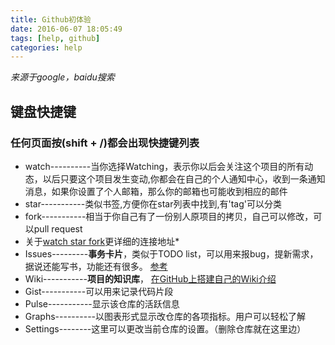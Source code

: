 ```yaml
---
title: Github初体验
date: 2016-06-07 18:05:49
tags: [help, github]
categories: help
---
```


*来源于google，baidu搜索*

## 键盘快捷键

### 任何页面按(shift + /)都会出现快捷键列表

* watch----------当你选择Watching，表示你以后会关注这个项目的所有动态，以后只要这个项目发生变动,你都会在自己的个人通知中心，收到一条通知消息，如果你设置了个人邮箱，那么你的邮箱也可能收到相应的邮件
* star-----------类似书签,方便你在star列表中找到,有'tag'可以分类
* fork-----------相当于你自己有了一份别人原项目的拷贝，自己可以修改，可以pull request
* 关于[watch star fork](http://www.jianshu.com/p/6c366b53ea41)更详细的连接地址*
* Issues---------**事务卡片**，类似于TODO list，可以用来报bug，提新需求，据说还能写书，功能还有很多。
  [参考](http://book.haoduoshipin.com/gitbeijing/issues.html)
* Wiki-----------**项目的知识库**， [在GitHub上搭建自己的Wiki介绍](http://www.360doc.com/content/14/0514/12/14416931_377498145.shtml)
* Gist-----------可以用来记录代码片段
* Pulse-----------显示该仓库的活跃信息
* Graphs----------以图表形式显示改仓库的各项指标。用户可以轻松了解
* Settings--------这里可以更改当前仓库的设置。（删除仓库就在这里边）